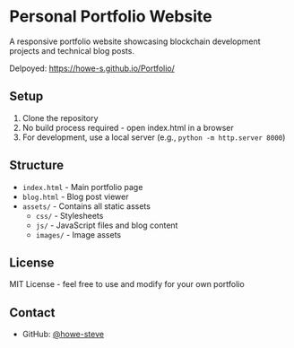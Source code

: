 # Personal Portfolio Website

A responsive portfolio website showcasing blockchain development projects and technical blog posts.

Delpoyed: https://howe-s.github.io/Portfolio/

## Setup

1. Clone the repository
2. No build process required - open index.html in a browser
3. For development, use a local server (e.g., `python -m http.server 8000`)

## Structure

- `index.html` - Main portfolio page
- `blog.html` - Blog post viewer
- `assets/` - Contains all static assets
  - `css/` - Stylesheets
  - `js/` - JavaScript files and blog content
  - `images/` - Image assets

## License

MIT License - feel free to use and modify for your own portfolio

## Contact
- GitHub: [@howe-steve](https://github.com/howe-s)
